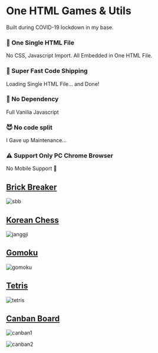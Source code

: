 # One HTML Games & Utils

Built during COVID-19 lockdown in my base.

### 📃 One Single HTML File

No CSS, Javascript Import. All Embedded in One HTML File.

### 🚚 Super Fast Code Shipping

Loading Single HTML File... and Done!

### 🛒 No Dependency

Full Vanilia Javascript

### 😈 No code split

I Gave up Maintenance...

### ⚠ Support Only PC Chrome Browser

No Mobile Support 🤔

## [Brick Breaker](https://html-games.surge.sh/brick-breaker)

![sbb](https://user-images.githubusercontent.com/22253556/81933996-2cf06900-9629-11ea-9b4e-31cee7502d29.png)

## [Korean Chess](https://html-games.surge.sh/janggi)

![janggji](https://user-images.githubusercontent.com/22253556/81934129-645f1580-9629-11ea-89b9-5bdf53918eb2.png)

## [Gomoku](https://html-games.surge.sh/omok)

![gomoku](https://user-images.githubusercontent.com/22253556/81934177-7ccf3000-9629-11ea-8478-fb1894a93e84.png)

## [Tetris](https://html-games.surge.sh/tetris)

![tetris](https://user-images.githubusercontent.com/22253556/81934265-a5572a00-9629-11ea-9f8f-6d807f4f37cb.png)

## [Canban Board](https://html-games.surge.sh/canban)

![canban1](https://user-images.githubusercontent.com/22253556/81934493-fff08600-9629-11ea-92e1-eadd3c0f3393.png)


![canban2](https://user-images.githubusercontent.com/22253556/81934425-e51e1180-9629-11ea-85d4-bff5f6e671c8.png)
